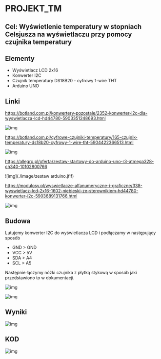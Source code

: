 # PROJEKT_TM


## Cel: Wyświetlenie temperatury w stopniach Celsjusza na wyświetlaczu przy pomocy czujnika temperatury 



## Elementy

* Wyświetlacz LCD 2x16
* Konwerter I2C
* Czujnik temperatury DS18B20 - cyfrowy 1-wire THT
* Arduino UNO
	
## Linki

https://botland.com.pl/konwertery-pozostale/2352-konwerter-i2c-dla-wyswietlacza-lcd-hd44780-5903351248693.html

![img](./fotki/konwerter.png)

https://botland.com.pl/cyfrowe-czujniki-temperatury/165-czujnik-temperatury-ds18b20-cyfrowy-1-wire-tht-5904422366513.html

![img](./image/czujniktemp.jfif)

https://allegro.pl/oferta/zestaw-startowy-do-arduino-uno-r3-atmega328-ch340-10102800766  

![img](./image/zestaw arduino.jfif)

https://modulosy.pl/wyswietlacze-alfanumeryczne-i-graficzne/338-wyswietlacz-lcd-2x16-1602-niebieski-ze-sterownikiem-hd44780-konwerter-i2c-5903689131766.html

![img](./image/LCD.jfif)

## Budowa

Lutujemy konwerter I2C do wyświetlacza LCD i podłączamy w następujący sposób 

* GND > GND 
* VCC > 5V
* SDA > A4
* SCL > A5


Następnie łączymy nóżki czujnika z płytką stykową w sposób jaki przedstawiono to w dokumentacji.


![img](./image/temperatura1.jpg)

![img](./image/temperatura2.jpg)

## Wyniki

![img](./image/wyniki.png)

## KOD
![img](./image/kod.png)
